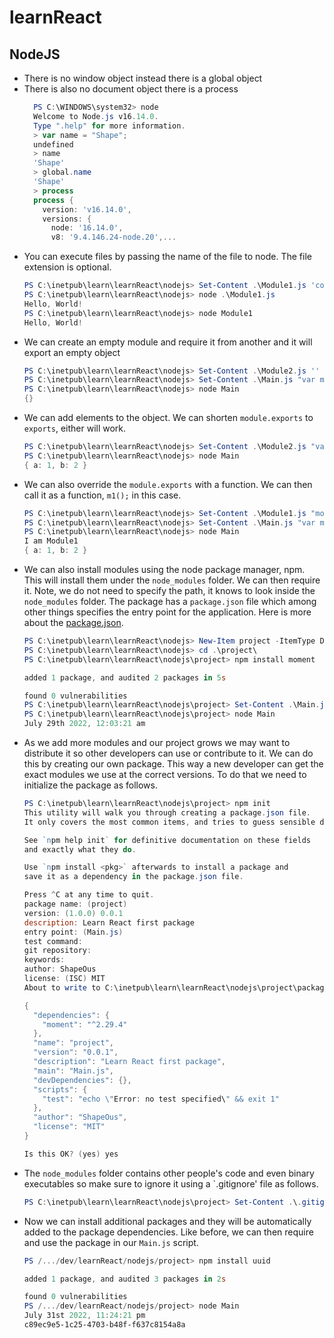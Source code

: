 # learnReact

## NodeJS
- There is no window object instead there is a global object
- There is also no document object there is a process
  ```powershell
    PS C:\WINDOWS\system32> node
    Welcome to Node.js v16.14.0.
    Type ".help" for more information.
    > var name = "Shape";
    undefined
    > name
    'Shape'
    > global.name
    'Shape'
    > process
    process {
      version: 'v16.14.0',
      versions: {
        node: '16.14.0',
        v8: '9.4.146.24-node.20',...
  ```
- You can execute files by passing the name of the file to node.  The file extension is optional.
  ```powershell
  PS C:\inetpub\learn\learnReact\nodejs> Set-Content .\Module1.js 'console.log("Hello, World!");'
  PS C:\inetpub\learn\learnReact\nodejs> node .\Module1.js
  Hello, World!
  PS C:\inetpub\learn\learnReact\nodejs> node Module1
  Hello, World!
  ```
- We can create an empty module and require it from another and it will export an empty object
  ```powershell
  PS C:\inetpub\learn\learnReact\nodejs> Set-Content .\Module2.js ''
  PS C:\inetpub\learn\learnReact\nodejs> Set-Content .\Main.js "var m2 = require('./Module2');`rconsole.log(m2);"
  PS C:\inetpub\learn\learnReact\nodejs> node Main
  {}
  ```
- We can add elements to the object.  We can shorten `module.exports` to `exports`, either will work.
  ```powershell
  PS C:\inetpub\learn\learnReact\nodejs> Set-Content .\Module2.js "var a = 1;`rvar b = 2;`rmodule.exports.a = a;`rexports.b = b;"
  PS C:\inetpub\learn\learnReact\nodejs> node Main
  { a: 1, b: 2 }
  ```
- We can also override the `module.exports` with a function.  We can then call it as a function, `m1();` in this case.
  ```powershell
  PS C:\inetpub\learn\learnReact\nodejs> Set-Content .\Module1.js "module.exports = () => {`r  console.log('I am Module1');`r};"
  PS C:\inetpub\learn\learnReact\nodejs> Set-Content .\Main.js "var m1 = require('./Module1');`rvar m2 = require('./Module2');`rm1();`rconsole.log(m2);"
  PS C:\inetpub\learn\learnReact\nodejs> node Main
  I am Module1
  { a: 1, b: 2 }
  ```
- We can also install modules using the node package manager, npm.  This will install them under the `node_modules` folder.  We can then require it.  Note, we do not need to specify the path, it knows to look inside the `node_modules` folder.  The package has a `package.json` file which among other things specifies the entry point for the application.  Here is more about the [package.json](https://nodejs.dev/learn/the-package-json-guide).  
  ```powershell
  PS C:\inetpub\learn\learnReact\nodejs> New-Item project -ItemType Directory
  PS C:\inetpub\learn\learnReact\nodejs> cd .\project\
  PS C:\inetpub\learn\learnReact\nodejs\project> npm install moment

  added 1 package, and audited 2 packages in 5s

  found 0 vulnerabilities
  PS C:\inetpub\learn\learnReact\nodejs\project> Set-Content .\Main.js "var moment = require('moment');`rconsole.log(moment().format('MMMM Do YYYY, h:mm:ss a'));"
  PS C:\inetpub\learn\learnReact\nodejs\project> node Main
  July 29th 2022, 12:03:21 am
  ```
- As we add more modules and our project grows we may want to distribute it so other developers can use or contribute to it.  We can do this by creating our own package.  This way a new developer can get the exact modules we use at the correct versions.  To do that we need to initialize the package as follows.
  ```powershell
  PS C:\inetpub\learn\learnReact\nodejs\project> npm init
  This utility will walk you through creating a package.json file.
  It only covers the most common items, and tries to guess sensible defaults.

  See `npm help init` for definitive documentation on these fields
  and exactly what they do.

  Use `npm install <pkg>` afterwards to install a package and
  save it as a dependency in the package.json file.

  Press ^C at any time to quit.
  package name: (project)
  version: (1.0.0) 0.0.1
  description: Learn React first package
  entry point: (Main.js)
  test command:
  git repository:
  keywords:
  author: ShapeOus
  license: (ISC) MIT
  About to write to C:\inetpub\learn\learnReact\nodejs\project\package.json:

  {
    "dependencies": {
      "moment": "^2.29.4"
    },
    "name": "project",
    "version": "0.0.1",
    "description": "Learn React first package",
    "main": "Main.js",
    "devDependencies": {},
    "scripts": {
      "test": "echo \"Error: no test specified\" && exit 1"
    },
    "author": "ShapeOus",
    "license": "MIT"
  }

  Is this OK? (yes) yes
  ```
- The `node_modules` folder contains other people's code and even binary executables so make sure to ignore it using a `.gitignore' file as follows.
  ```powershell
  PS C:\inetpub\learn\learnReact\nodejs\project> Set-Content .\.gitignore "mode_modules"
  ```
- Now we can install additional packages and they will be automatically added to the package dependencies.  Like before, we can then require and use the package in our `Main.js` script.
  ```powershell
  PS /.../dev/learnReact/nodejs/project> npm install uuid

  added 1 package, and audited 3 packages in 2s

  found 0 vulnerabilities
  PS /.../dev/learnReact/nodejs/project> node Main          
  July 31st 2022, 11:24:21 pm
  c89ec9e5-1c25-4703-b48f-f637c8154a8a
  ```
